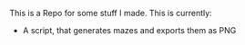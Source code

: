 This is a Repo for some stuff I made.
This is currently:
- A script, that generates mazes and exports them as PNG

